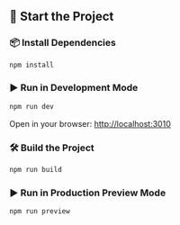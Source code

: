 ## 🚀 Start the Project

### 📦 Install Dependencies

```bash
npm install
```

### ▶️ Run in Development Mode

```bash
npm run dev
```

Open in your browser: [http://localhost:3010](http://localhost:3010)

### 🛠️ Build the Project

```bash
npm run build
```

### ▶️ Run in Production Preview Mode

```bash
npm run preview
```
